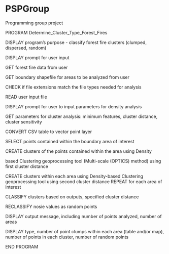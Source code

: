 # PSPGroup
Programming group project

PROGRAM Determine_Cluster_Type_Forest_Fires

DISPLAY program’s purpose - classify forest fire clusters (clumped,
dispersed, random)

DISPLAY prompt for user input

GET forest fire data from user

GET boundary shapefile for areas to be analyzed from user

CHECK if file extensions match the file types needed for analysis

READ user input file

DISPLAY prompt for user to input parameters for density analysis

GET parameters for cluster analysis: minimum features, cluster distance,
cluster sensitivity

CONVERT CSV table to vector point layer

SELECT points contained within the boundary area of interest

CREATE clusters of the points contained within the area using Density

based Clustering geoprocessing tool (Multi-scale (OPTICS) method) using
first cluster distance

CREATE clusters within each area using Density-based Clustering
geoprocessing tool using second cluster distance
REPEAT for each area of interest

CLASSIFY clusters based on outputs, specified cluster distance

RECLASSIFY nosie values as random points

DISPLAY output message, including number of points analyzed, number
of areas

DISPLAY type, number of point clumps within each area (table and/or map), number of
points in each cluster, number of random points

END PROGRAM
